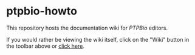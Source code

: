 # ptpbio-howto

This repository hosts the documentation wiki for *PTPBio* editors.

If you would rather be viewing the wiki itself, click on the "Wiki" button in the toolbar above or [click here](https://github.com/ptpbio/ptpbio-howto/wiki).
